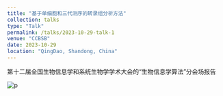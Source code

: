 ```yaml
---
title: "基于单细胞和三代测序的转录组分析方法"
collection: talks
type: "Talk"
permalink: /talks/2023-10-29-talk-1
venue: "CCBSB"
date: 2023-10-29
location: "QingDao, Shandong, China"
---
```


第十二届全国生物信息学和系统生物学学术大会的“生物信息学算法”分会场报告

![p](https://zijiejin.github.io/images/2023Talk1.jpg)
